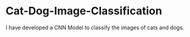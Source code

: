 # Cat-Dog-Image-Classification
I have developed a CNN Model to classify the images of cats and dogs.
